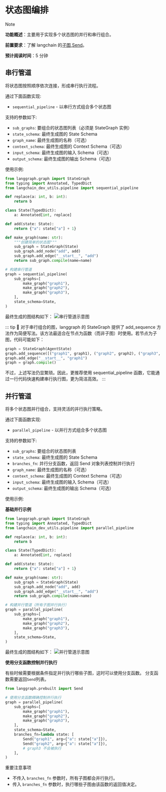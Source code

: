 # 状态图编排

> [!NOTE]
>
> **功能概述**：主要用于实现多个状态图的并行和串行组合。
>
> **前置要求**：了解 langchain 的[子图](https://docs.langchain.com/oss/python/langgraph/use-subgraphs),[Send](https://docs.langchain.com/oss/python/langgraph/graph-api#send)。
>
> **预计阅读时间**：5 分钟

## 串行管道

将状态图按照顺序依次连接，形成串行执行流程。

通过下面函数实现:

- `sequential_pipeline` - 以串行方式组合多个状态图

支持的参数如下:

- `sub_graphs`: 要组合的状态图列表（必须是 StateGraph 实例）
- `state_schema`: 最终生成图的 State Schema
- `graph_name`: 最终生成图的名称（可选）
- `context_schema`: 最终生成图的 Context Schema（可选）
- `input_schema`: 最终生成图的输入 Schema（可选）
- `output_schema`: 最终生成图的输出 Schema（可选）

使用示例:

```python
from langgraph.graph import StateGraph
from typing import Annotated, TypedDict
from langchain_dev_utils.pipeline import sequential_pipeline

def replace(a: int, b: int):
    return b

class State(TypedDict):
    a: Annotated[int, replace]

def add(state: State):
    return {"a": state["a"] + 1}

def make_graph(name: str):
    """创建简单的状态图"""
    sub_graph = StateGraph(State)
    sub_graph.add_node("add", add)
    sub_graph.add_edge("__start__", "add")
    return sub_graph.compile(name=name)

# 构建串行管道
graph = sequential_pipeline(
    sub_graphs=[
        make_graph("graph1"),
        make_graph("graph2"),
        make_graph("graph3"),
    ],
    state_schema=State,
)
```

最终生成的图结构如下：
![串行管道示意图](/img/sequential.png)

::: tip 📝
对于串行组合的图，langgraph 的 StateGraph 提供了 add_sequence 方法作为简便写法。该方法最适合在节点为函数（而非子图）时使用。若节点为子图，代码可能如下：

```python
graph = StateGraph(AgentState)
graph.add_sequence([("graph1", graph1), ("graph2", graph2), ("graph3", graph3)])
graph.add_edge("__start__", "graph1")
graph = graph.compile()
```

不过，上述写法仍显繁琐。因此，更推荐使用 sequential_pipeline 函数，它能通过一行代码快速构建串行执行图，更为简洁高效。
:::

## 并行管道

将多个状态图并行组合，支持灵活的并行执行策略。

通过下面函数实现:

- `parallel_pipeline` - 以并行方式组合多个状态图

支持的参数如下:

- `sub_graphs`: 要组合的状态图列表
- `state_schema`: 最终生成图的 State Schema
- `branches_fn`: 并行分支函数，返回 Send 对象列表控制并行执行
- `graph_name`: 最终生成图的名称（可选）
- `context_schema`: 最终生成图的 Context Schema（可选）
- `input_schema`: 最终生成图的输入 Schema（可选）
- `output_schema`: 最终生成图的输出 Schema（可选）

使用示例:

**基础并行示例**

```python
from langgraph.graph import StateGraph
from typing import Annotated, TypedDict
from langchain_dev_utils.pipeline import parallel_pipeline

def replace(a: int, b: int):
    return b

class State(TypedDict):
    a: Annotated[int, replace]

def add(state: State):
    return {"a": state["a"] + 1}

def make_graph(name: str):
    sub_graph = StateGraph(State)
    sub_graph.add_node("add", add)
    sub_graph.add_edge("__start__", "add")
    return sub_graph.compile(name=name)

# 构建并行管道（所有子图并行执行）
graph = parallel_pipeline(
    sub_graphs=[
        make_graph("graph1"),
        make_graph("graph2"),
        make_graph("graph3"),
    ],
    state_schema=State,
)
```

最终生成的图结构如下：
![并行管道示意图](/img/parallel.png)

**使用分支函数控制并行执行**

有些时候需要根据条件指定并行执行哪些子图，这时可以使用分支函数。
分支函数需要返回`Send`列表。

```python
from langgraph.prebuilt import Send

# 使用分支函数精确控制并行执行
graph = parallel_pipeline(
    sub_graphs=[
        make_graph("graph1"),
        make_graph("graph2"),
        make_graph("graph3"),
    ],
    state_schema=State,
    branches_fn=lambda state: [
        Send("graph1", arg={"a": state["a"]}),
        Send("graph2", arg={"a": state["a"]}),
        # graph3 不会被执行
    ],
)
```

重要注意事项

- 不传入 `branches_fn` 参数时，所有子图都会并行执行。
- 传入 `branches_fn` 参数时，执行哪些子图由该函数的返回值决定。
